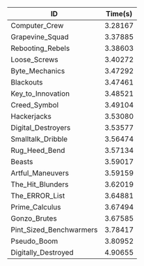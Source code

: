 |ID|Time(s)|
|-|-|
|Computer_Crew|3.28167|
|Grapevine_Squad|3.37885|
|Rebooting_Rebels|3.38603|
|Loose_Screws|3.40272|
|Byte_Mechanics|3.47292|
|Blackouts|3.47461|
|Key_to_Innovation|3.48521|
|Creed_Symbol|3.49104|
|Hackerjacks|3.53080|
|Digital_Destroyers|3.53577|
|Smalltalk_Dribble|3.56474|
|Rug_Heed_Bend|3.57134|
|Beasts|3.59017|
|Artful_Maneuvers|3.59159|
|The_Hit_Blunders|3.62019|
|The_ERROR_List|3.64881|
|Prime_Calculus|3.67494|
|Gonzo_Brutes|3.67585|
|Pint_Sized_Benchwarmers|3.78417|
|Pseudo_Boom|3.80952|
|Digitally_Destroyed|4.90655|
